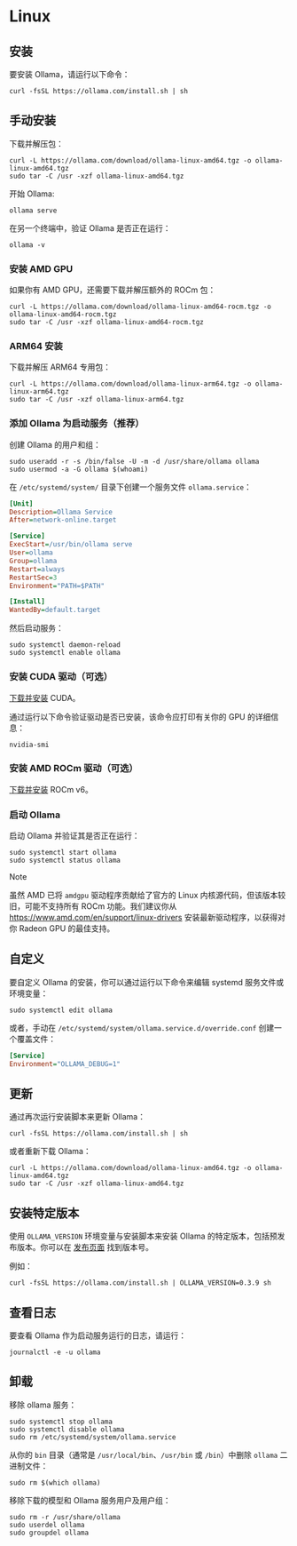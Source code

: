 # Linux

## 安装

要安装 Ollama，请运行以下命令：

```shell
curl -fsSL https://ollama.com/install.sh | sh
```

## 手动安装

下载并解压包：

```shell
curl -L https://ollama.com/download/ollama-linux-amd64.tgz -o ollama-linux-amd64.tgz
sudo tar -C /usr -xzf ollama-linux-amd64.tgz
```

开始 Ollama:

```shell
ollama serve
```

在另一个终端中，验证 Ollama 是否正在运行：

```shell
ollama -v
```

### 安装 AMD GPU

如果你有 AMD GPU，还需要下载并解压额外的 ROCm 包：

```shell
curl -L https://ollama.com/download/ollama-linux-amd64-rocm.tgz -o ollama-linux-amd64-rocm.tgz
sudo tar -C /usr -xzf ollama-linux-amd64-rocm.tgz
```

### ARM64 安装

下载并解压 ARM64 专用包：

```shell
curl -L https://ollama.com/download/ollama-linux-arm64.tgz -o ollama-linux-arm64.tgz
sudo tar -C /usr -xzf ollama-linux-arm64.tgz
```

### 添加 Ollama 为启动服务（推荐）

创建 Ollama 的用户和组：

```shell
sudo useradd -r -s /bin/false -U -m -d /usr/share/ollama ollama
sudo usermod -a -G ollama $(whoami)
```

在 `/etc/systemd/system/` 目录下创建一个服务文件 `ollama.service`：

```ini
[Unit]
Description=Ollama Service
After=network-online.target

[Service]
ExecStart=/usr/bin/ollama serve
User=ollama
Group=ollama
Restart=always
RestartSec=3
Environment="PATH=$PATH"

[Install]
WantedBy=default.target
```

然后启动服务：

```shell
sudo systemctl daemon-reload
sudo systemctl enable ollama
```

### 安装 CUDA 驱动（可选）

[下载并安装](https://developer.nvidia.com/cuda-downloads) CUDA。

通过运行以下命令验证驱动是否已安装，该命令应打印有关你的 GPU 的详细信息：

```shell
nvidia-smi
```

### 安装 AMD ROCm 驱动（可选）

[下载并安装](https://rocm.docs.amd.com/projects/install-on-linux/en/latest/tutorial/quick-start.html) ROCm v6。

### 启动 Ollama

启动 Ollama 并验证其是否正在运行：

```shell
sudo systemctl start ollama
sudo systemctl status ollama
```

> [!NOTE]
> 虽然 AMD 已将 `amdgpu` 驱动程序贡献给了官方的 Linux 内核源代码，但该版本较旧，可能不支持所有 ROCm 功能。我们建议你从 https://www.amd.com/en/support/linux-drivers 安装最新驱动程序，以获得对你 Radeon GPU 的最佳支持。

## 自定义

要自定义 Ollama 的安装，你可以通过运行以下命令来编辑 systemd 服务文件或环境变量：

```
sudo systemctl edit ollama
```

或者，手动在 `/etc/systemd/system/ollama.service.d/override.conf` 创建一个覆盖文件：

```ini
[Service]
Environment="OLLAMA_DEBUG=1"
```

## 更新

通过再次运行安装脚本来更新 Ollama：

```shell
curl -fsSL https://ollama.com/install.sh | sh
```

或者重新下载 Ollama：

```shell
curl -L https://ollama.com/download/ollama-linux-amd64.tgz -o ollama-linux-amd64.tgz
sudo tar -C /usr -xzf ollama-linux-amd64.tgz
```

## 安装特定版本

使用 `OLLAMA_VERSION` 环境变量与安装脚本来安装 Ollama 的特定版本，包括预发布版本。你可以在 [发布页面](https://github.com/ollama/ollama/releases) 找到版本号。

例如：

```shell
curl -fsSL https://ollama.com/install.sh | OLLAMA_VERSION=0.3.9 sh
```

## 查看日志

要查看 Ollama 作为启动服务运行的日志，请运行：

```shell
journalctl -e -u ollama
```

## 卸载

移除 ollama 服务：

```shell
sudo systemctl stop ollama
sudo systemctl disable ollama
sudo rm /etc/systemd/system/ollama.service
```

从你的 `bin` 目录（通常是 `/usr/local/bin`、`/usr/bin` 或 `/bin`）中删除 `ollama` 二进制文件：

```shell
sudo rm $(which ollama)
```

移除下载的模型和 Ollama 服务用户及用户组：

```shell
sudo rm -r /usr/share/ollama
sudo userdel ollama
sudo groupdel ollama
```


